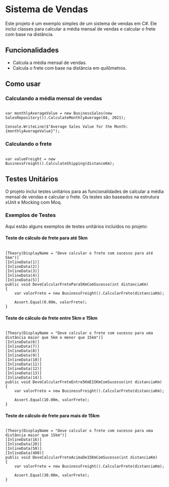 <h1>Sistema de Vendas</h1>

<p>Este projeto é um exemplo simples de um sistema de vendas em C#. Ele inclui classes para calcular a média mensal de vendas e calcular o frete com base na distância.</p>

<h2>Funcionalidades</h2>

<ul>
    <li>Calcula a média mensal de vendas.</li>
    <li>Calcula o frete com base na distância em quilômetros.</li>
</ul>

<h2>Como usar</h2>

<h3>Calculando a média mensal de vendas</h3>

<pre><code>
var monthlyAverageValue = new BusinessSales(new SalesRepository()).CalculateMonthlyAverage(04, 2021);

Console.WriteLine($"Average Sales Value for the Month: {monthlyAverageValue}");
</code></pre>

<h3>Calculando o frete</h3>

<pre><code>
var valueFreight = new BusinessFreight().CalculateShipping(distanceKm);
</code></pre>

<h2>Testes Unitários</h2>

<p>O projeto inclui testes unitários para as funcionalidades de calcular a média mensal de vendas e calcular o frete. Os testes são baseados na estrutura xUnit e Mocking com Moq.</p>

<h3>Exemplos de Testes</h3>

<p>Aqui estão alguns exemplos de testes unitários incluídos no projeto:</p>

<h4>Teste de cálculo de frete para até 5km</h4>

<pre><code>
[Theory(DisplayName = "Deve calcular o frete com sucesso para até 5km")]
[InlineData(1)]
[InlineData(2)]
[InlineData(3)]
[InlineData(4)]
[InlineData(5)]
public void DeveCalcularFretePara5KmComSucesso(int distanciaKm)
{
    var valorFrete = new BusinessFreight().CalcularFrete(distanciaKm);

    Assert.Equal(0.00m, valorFrete);
}
</code></pre>

<h4>Teste de cálculo de frete entre 5km e 15km</h4>

<pre><code>
[Theory(DisplayName = "Deve calcular o frete com sucesso para uma distância maior que 5km e menor que 15km")]
[InlineData(6)]
[InlineData(7)]
[InlineData(8)]
[InlineData(9)]
[InlineData(10)]
[InlineData(11)]
[InlineData(12)]
[InlineData(13)]
[InlineData(14)]
public void DeveCalcularFreteEntre5KmE15KmComSucesso(int distanciaKm)
{
    var valorFrete = new BusinessFreight().CalcularFrete(distanciaKm);

    Assert.Equal(10.00m, valorFrete);
}
</code></pre>

<h4>Teste de cálculo de frete para mais de 15km</h4>

<pre><code>
[Theory(DisplayName = "Deve calcular o frete com sucesso para uma distância maior que 15km")]
[InlineData(16)]
[InlineData(20)]
[InlineData(50)]
[InlineData(400)]
public void DeveCalcularFreteAcimaDe15KmComSucesso(int distanciaKm)
{
    var valorFrete = new BusinessFreight().CalcularFrete(distanciaKm);

    Assert.Equal(30.00m, valorFrete);
}
</code></pre>
